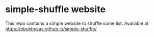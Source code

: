 # simple-shuffle website

This repo contains a simple website to shuffle some list. Available at https://obukhovas.github.io/simple-shuffle/.
